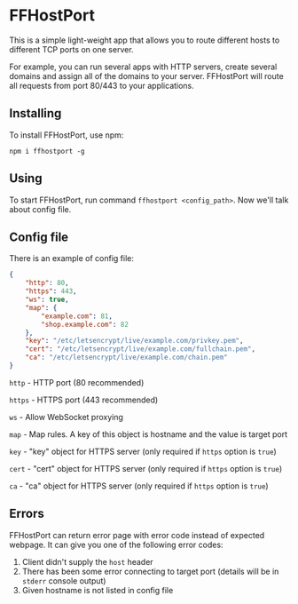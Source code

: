 # FFHostPort

This is a simple light-weight app that allows you to route different hosts to different TCP ports on one server.


For example, you can run several apps with HTTP servers, create several domains and assign all of the domains to your server. FFHostPort will route all requests from port 80/443 to your applications.

## Installing
To install FFHostPort, use npm:

`npm i ffhostport -g`

## Using
To start FFHostPort, run command `ffhostport <config_path>`. Now we'll talk about config file.

## Config file
There is an example of config file:
```json
{
    "http": 80,
    "https": 443,
    "ws": true,
    "map": {
        "example.com": 81,
        "shop.example.com": 82
    },
    "key": "/etc/letsencrypt/live/example.com/privkey.pem",
    "cert": "/etc/letsencrypt/live/example.com/fullchain.pem",
    "ca": "/etc/letsencrypt/live/example.com/chain.pem"
}
```
`http` - HTTP port (80 recommended)

`https` - HTTPS port (443 recommended)

`ws` - Allow WebSocket proxying

`map` - Map rules. A key of this object is hostname and the value is target port

`key` - "key" object for HTTPS server (only required if `https` option is `true`)

`cert` - "cert" object for HTTPS server (only required if `https` option is `true`)

`ca` - "ca" object for HTTPS server (only required if `https` option is `true`)

## Errors
FFHostPort can return error page with error code instead of expected webpage. It can give you one of the following error codes:
1. Client didn't supply the `host` header
2. There has been some error connecting to target port (details will be in `stderr` console output)
3. Given hostname is not listed in config file
